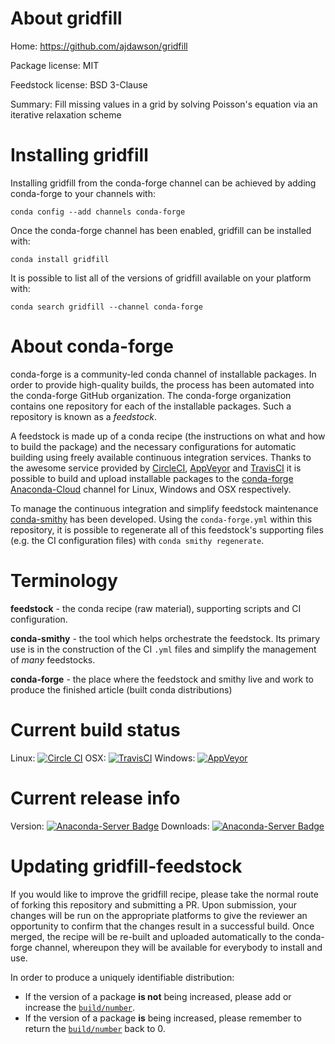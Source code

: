 About gridfill
==============

Home: https://github.com/ajdawson/gridfill

Package license: MIT

Feedstock license: BSD 3-Clause

Summary: Fill missing values in a grid by solving Poisson's equation via an iterative relaxation scheme



Installing gridfill
===================

Installing gridfill from the conda-forge channel can be achieved by adding conda-forge to your channels with:

```
conda config --add channels conda-forge
```

Once the conda-forge channel has been enabled, gridfill can be installed with:

```
conda install gridfill
```

It is possible to list all of the versions of gridfill available on your platform with:

```
conda search gridfill --channel conda-forge
```


About conda-forge
=================

conda-forge is a community-led conda channel of installable packages.
In order to provide high-quality builds, the process has been automated into the
conda-forge GitHub organization. The conda-forge organization contains one repository 
for each of the installable packages. Such a repository is known as a *feedstock*.

A feedstock is made up of a conda recipe (the instructions on what and how to build
the package) and the necessary configurations for automatic building using freely
available continuous integration services. Thanks to the awesome service provided by
[CircleCI](https://circleci.com/), [AppVeyor](http://www.appveyor.com/)
and [TravisCI](https://travis-ci.org/) it is possible to build and upload installable
packages to the [conda-forge](https://anaconda.org/conda-forge)
[Anaconda-Cloud](http://docs.anaconda.org/) channel for Linux, Windows and OSX respectively.

To manage the continuous integration and simplify feedstock maintenance
[conda-smithy](http://github.com/conda-forge/conda-smithy) has been developed.
Using the ``conda-forge.yml`` within this repository, it is possible to regenerate all of
this feedstock's supporting files (e.g. the CI configuration files) with ``conda smithy regenerate``.


Terminology
===========

**feedstock** - the conda recipe (raw material), supporting scripts and CI configuration.

**conda-smithy** - the tool which helps orchestrate the feedstock.
                   Its primary use is in the construction of the CI ``.yml`` files
                   and simplify the management of *many* feedstocks.

**conda-forge** - the place where the feedstock and smithy live and work to
                  produce the finished article (built conda distributions)

Current build status
====================
Linux: [![Circle CI](https://circleci.com/gh/conda-forge/gridfill-feedstock.svg?style=svg)](https://circleci.com/gh/conda-forge/gridfill-feedstock)
OSX: [![TravisCI](https://travis-ci.org/conda-forge/gridfill-feedstock.svg?branch=master)](https://travis-ci.org/conda-forge/gridfill-feedstock) 
Windows: [![AppVeyor](https://ci.appveyor.com/api/projects/status/github/conda-forge/gridfill-feedstock?svg=True)](https://ci.appveyor.com/project/conda-forge/gridfill-feedstock/branch/master)

Current release info
====================
Version: [![Anaconda-Server Badge](https://anaconda.org/conda-forge/gridfill/badges/version.svg)](https://anaconda.org/conda-forge/gridfill)
Downloads: [![Anaconda-Server Badge](https://anaconda.org/conda-forge/gridfill/badges/downloads.svg)](https://anaconda.org/conda-forge/gridfill)


Updating gridfill-feedstock
===========================

If you would like to improve the gridfill recipe, please take the normal
route of forking this repository and submitting a PR. Upon submission, your changes will
be run on the appropriate platforms to give the reviewer an opportunity to confirm that the
changes result in a successful build. Once merged, the recipe will be re-built and uploaded
automatically to the conda-forge channel, whereupon they will be available for everybody to
install and use.

In order to produce a uniquely identifiable distribution:
 * If the version of a package **is not** being increased, please add or increase
   the [``build/number``](http://conda.pydata.org/docs/building/meta-yaml.html#build-number-and-string). 
 * If the version of a package **is** being increased, please remember to return
   the [``build/number``](http://conda.pydata.org/docs/building/meta-yaml.html#build-number-and-string)
   back to 0.
